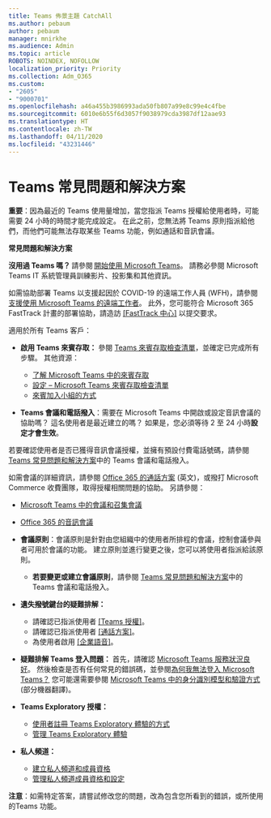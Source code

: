 ```yaml
---
title: Teams 佈景主題 CatchAll
ms.author: pebaum
author: pebaum
manager: mnirkhe
ms.audience: Admin
ms.topic: article
ROBOTS: NOINDEX, NOFOLLOW
localization_priority: Priority
ms.collection: Adm_O365
ms.custom:
- "2605"
- "9000701"
ms.openlocfilehash: a46a455b3986993ada50fb807a99e8c99e4c4fbe
ms.sourcegitcommit: 6010e6b55f6d3057f9038979cda3987df12aae93
ms.translationtype: HT
ms.contentlocale: zh-TW
ms.lasthandoff: 04/11/2020
ms.locfileid: "43231446"
---
```

# <a name="teams-common-issues-and-resolutions"></a>Teams 常見問題和解決方案

**重要**：因為最近的 Teams 使用量增加，當您指派 Teams 授權給使用者時，可能需要 24 小時的時間才能完成設定。 在此之前，您無法將 Teams 原則指派給他們，而他們可能無法存取某些 Teams 功能，例如通話和音訊會議。

**常見問題和解決方案**

**沒用過 Teams 嗎？** 請參閱 [開始使用 Microsoft Teams](https://docs.microsoft.com/microsoftteams/get-started-with-teams-quick-start)。 請務必參閱 Microsoft Teams IT 系統管理員訓練影片、投影集和其他資訊。

如需協助部署 Teams 以支援起因於 COVID-19 的遠端工作人員 (WFH)，請參閱[支援使用 Microsoft Teams 的遠端工作者](https://docs.microsoft.com/microsoftteams/support-remote-work-with-teams)。 此外，您可能符合 Microsoft 365 FastTrack 計畫的部署協助，請造訪 [[FastTrack 中心]](https://www.microsoft.com/fasttrack) 以提交要求。

適用於所有 Teams 客戶：

- **啟用 Teams 來賓存取：** 參閱 [Teams 來賓存取檢查清單](https://docs.microsoft.com/microsoftteams/guest-access-checklist)，並確定已完成所有步驟。 其他資源：
    - [了解 Microsoft Teams 中的來賓存取](https://docs.microsoft.com/microsoftteams/guest-access)
    - [設定 – Microsoft Teams 來賓存取檢查清單](https://docs.microsoft.com/microsoftteams/guest-access-checklist)
    - [來賓加入小組的方式](https://docs.microsoft.com/microsoftteams/guest-joins)

- **Teams 會議和電話撥入**：需要在 Microsoft Teams 中開啟或設定音訊會議的協助嗎？ 這名使用者是最近建立的嗎？ 如果是，您必須等待 2 至 24 小時**設定才會生效**。 

若要確認使用者是否已獲得音訊會議授權，並擁有預設付費電話號碼，請參閱 [Teams 常見問題和解決方案](https://docs.microsoft.com/microsoftteams/known-issues)中的 Teams 會議和電話撥入。

如需會議的詳細資訊，請參閱 [Office 365 的通話方案](https://docs.microsoft.com/microsoftteams/calling-plans-for-office-365) (英文)，或撥打 Microsoft Commerce 收費團隊，取得授權相關問題的協助。 另請參閱：

 - [Microsoft Teams 中的會議和召集會議](https://docs.microsoft.com/microsoftteams/deploy-meetings-microsoft-teams-landing-page)
 - [Office 365 的音訊會議](https://docs.microsoft.com/microsoftteams/audio-conferencing-in-office-365)

- **會議原則**：會議原則是針對由您組織中的使用者所排程的會議，控制會議參與者可用於會議的功能。 建立原則並進行變更之後，您可以將使用者指派給該原則。 
    - **若要變更或建立會議原則**，請參閱 [Teams 常見問題和解決方案](https://docs.microsoft.com/microsoftteams/known-issues)中的 Teams 會議和電話撥入。 
  
- **遺失撥號鍵台的疑難排解：**  

    - 請確認已指派使用者 [[Teams 授權]](https://docs.microsoft.com/MicrosoftTeams/assign-teams-licenses)。
    - 請確認已指派使用者 [[通話方案]](https://docs.microsoft.com/MicrosoftTeams/calling-plan-landing-page)。
    - 為使用者啟用 [[企業語音]](https://docs.microsoft.com/skypeforbusiness/skype-for-business-hybrid-solutions/plan-your-phone-system-cloud-pbx-solution/enable-users-for-enterprise-voice-online-and-phone-system-voicemail#to-enable-your-users-for-phone-system-in-office-365-voice-and-voicemail)。

- **疑難排解 Teams 登入問題：** 首先，請確認 [Microsoft Teams 服務狀況良好](https://admin.microsoft.com/Adminportal/Home?source=applauncher#/servicehealth)。 然後檢查是否有任何常見的錯誤碼，並參閱[為何我無法登入 Microsoft Teams？](https://support.office.com/article/a02f683b-61a3-4008-9447-ee60c5593b0f)  您可能還需要參閱 [Microsoft Teams 中的身分識別模型和驗證方式](https://docs.microsoft.com/MicrosoftTeams/identify-models-authentication) (部分機器翻譯)。

- **Teams Exploratory 授權：**  
    - [使用者註冊 Teams Exploratory 體驗的方式](https://docs.microsoft.com/microsoftteams/teams-exploratory#how-users-sign-up-for-the-teams-exploratory-experience) 
    - [管理 Teams Exploratory 體驗](https://docs.microsoft.com/microsoftteams/teams-exploratory#manage-the-teams-exploratory-experience) 

- **私人頻道：**
    - [建立私人頻道和成員資格](https://docs.microsoft.com/microsoftteams/private-channels#private-channel-creation-and-membership) 
    - [管理私人頻道成員資格和設定](https://docs.microsoft.com/microsoftteams/private-channels#manage-private-channel-membership-and-settings) 

**注意**：如需特定答案，請嘗試修改您的問題，改為包含您所看到的錯誤，或所使用的Teams 功能。
